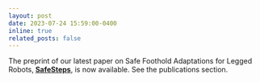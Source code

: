 ```yaml
---
layout: post
date: 2023-07-24 15:59:00-0400
inline: true
related_posts: false
---
```


The preprint of our latest paper on Safe Foothold Adaptations for Legged Robots,<b> <a href="https://sites.google.com/view/safe-steps-rl/" >SafeSteps</a></b>, is now available. See the publications section.
